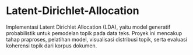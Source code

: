 # Latent-Dirichlet-Allocation
Implementasi Latent Dirichlet Allocation (LDA), yaitu model generatif probabilistik untuk pemodelan topik pada data teks. Proyek ini mencakup tahap praproses, pelatihan model, visualisasi distribusi topik, serta evaluasi koherensi topik dari korpus dokumen.
